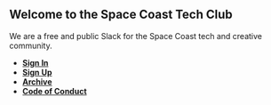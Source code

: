 ## Welcome to the Space Coast Tech Club

We are a free and public Slack for the Space Coast tech and creative community.


 - [**Sign In**]()
 - [**Sign Up**]()
 - [**Archive**]()
 - [**Code of Conduct**]()
